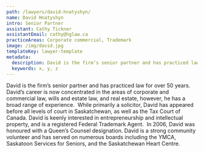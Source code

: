 ```yaml
---
path: /lawyers/david-hnatyshyn/
name: David Hnatyshyn
intro: Senior Partner
assistant: Cathy Tickner
assistantEmail: cathy@hglaw.ca
practiceAreas: Corporate commercial, Trademark
image: /img/david.jpg
templateKey: lawyer-template
metadata:
  description: David is the firm’s senior partner and has practiced law for over 50 years. David’s career is now concentrated in the areas of corporate and commercial law, wills and estate law, and real estate, however, he has a broad range of experience.  While primarily a solicitor, David has appeared before all levels of court in Saskatchewan, as well as the Tax Court of Canada. David is keenly interested in entrepreneurship and intellectual property, and is a registered Federal Trademark Agent.  In 2006, David was honoured with a Queen’s Counsel designation. David is a strong community volunteer and has served on numerous boards including the YMCA, Saskatoon Services for Seniors, and the Saskatchewan Heart Centre.
  keywords: x, y, z
---
```

David is the firm’s senior partner and has practiced law for over 50 years. David’s career is now concentrated in the areas of corporate and commercial law, wills and estate law, and real estate, however, he has a broad range of experience.  While primarily a solicitor, David has appeared before all levels of court in Saskatchewan, as well as the Tax Court of Canada. David is keenly interested in entrepreneurship and intellectual property, and is a registered Federal Trademark Agent.  In 2006, David was honoured with a Queen’s Counsel designation. David is a strong community volunteer and has served on numerous boards including the YMCA, Saskatoon Services for Seniors, and the Saskatchewan Heart Centre.
